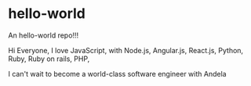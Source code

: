 # hello-world

An hello-world repo!!!

Hi Everyone, I love JavaScript, with Node.js, Angular.js, React.js, Python, Ruby, Ruby on rails, PHP, 

I can't wait to become a world-class software engineer with Andela
